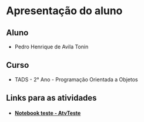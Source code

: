 # Apresentação do aluno
## Aluno
- Pedro Henrique de Avila Tonin
## Curso
- TADS - 2° Ano - Programação Orientada a Objetos
## Links para as atividades
- #### [Notebook teste - AtvTeste](AtvTeste)

